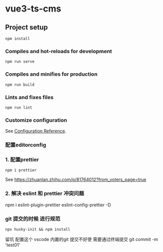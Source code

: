 # vue3-ts-cms

## Project setup

```
npm install
```

### Compiles and hot-reloads for development

```
npm run serve
```

### Compiles and minifies for production

```
npm run build
```

### Lints and fixes files

```
npm run lint
```

### Customize configuration

See [Configuration Reference](https://cli.vuejs.org/config/).

### 配置editorconfig


### 1. 配置prettier

```
npm i prettier 
```
See https://zhuanlan.zhihu.com/p/81764012?from_voters_page=true

### 2. 解决 eslint 和 prettier 冲突问题
npm i eslint-plugin-prettier eslint-config-prettier -D


### git 提交的时候 进行规范
```
npx husky-init && npm install
```
留坑 配置这个 vscode 内置的git 提交不好使
需要通过终端提交
git commit -m 'test01'
